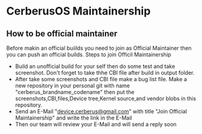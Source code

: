 # CerberusOS Maintainership

## How to be official maintainer
  Before makin an official buiilds you need to join as Official Maintainer then you can push an official builds.
  Steps to join Officil Maintainership
  - Build an unofficial build for your self then do some test and take screenshot. Don't forget to take thhe CBI file after build in output folder.
  - After take some screenshots and CBI file make a bug list file. Make a new repository in your personal git with name
    "cerberus_brandname_codename"
    then put the screenshots,CBI,files,Device tree,Kernel source,and vendor blobs in this repository.
  - Send an E-Mail "device.cerberus@gmail.com" with title "Join Official Maintainership"
    and write the link in the E-Mail
  - Then our team will review your E-Mail and will send a reply soon
  
 
